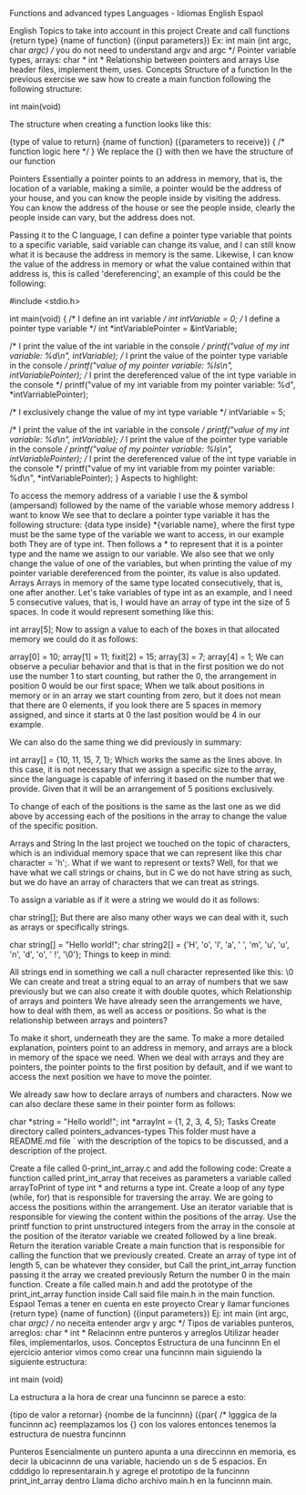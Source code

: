 Functions and advanced types
Languages - Idiomas English Espaol

English
Topics to take into account in this project
Create and call functions {return type} {name of function} ({input parameters}) Ex: int main (int argc, char *argc) /* you do not need to understand argv and argc */
Pointer variable types, arrays:
char *
int *
Relationship between pointers and arrays
Use header files, implement them, uses.
Concepts
Structure of a function
In the previous exercise we saw how to create a main function following the following structure:

int main(void)

The structure when creating a function looks like this:

{type of value to return} {name of function} ({parameters to receive})
{
  /* function logic here */
  }
  We replace the {} with then we have the structure of our function

Pointers
Essentially a pointer points to an address in memory, that is, the location of a variable, making a simile, a pointer would be the address of your house, and you can know the people inside by visiting the address. You can know the address of the house or see the people inside, clearly the people inside can vary, but the address does not.

Passing it to the C language, I can define a pointer type variable that points to a specific variable, said variable can change its value, and I can still know what it is because the address in memory is the same. Likewise, I can know the value of the address in memory or what the value contained within that address is, this is called 'dereferencing', an example of this could be the following:

#include <stdio.h>

int main(void)
{
  /* I define an int variable */
    int intVariable = 0;
      /* I define a pointer type variable */
        int *intVariablePointer = &intVariable;

  /* I print the value of the int variable in the console */
    printf("value of my int variable: %d\n", intVariable);
      /* I print the value of the pointer type variable in the console */
        printf("value of my pointer variable: %ls\n", intVariablePointer);
	  /* I print the dereferenced value of the int type variable in the console */
	    printf("value of my int variable from my pointer variable: %d", *intVarriablePointer);

  /* I exclusively change the value of my int type variable */
    intVariable = 5;

  /* I print the value of the int variable in the console */
    printf("value of my int variable: %d\n", intVariable);
      /* I print the value of the pointer type variable in the console */
        printf("value of my pointer variable: %ls\n", intVariablePointer);
	  /* I print the dereferenced value of the int type variable in the console */
	    printf("value of my int variable from my pointer variable: %d\n", *intVariablePointer);
	    }
	    Aspects to highlight:

To access the memory address of a variable I use the & symbol (ampersand) followed by the name of the variable whose memory address I want to know
We see that to declare a pointer type variable it has the following structure: {data type inside} *{variable name}, where the first type must be the same type of the variable we want to access, in our example both They are of type int. Then follows a * to represent that it is a pointer type and the name we assign to our variable.
We also see that we only change the value of one of the variables, but when printing the value of my pointer variable dereferenced from the pointer, its value is also updated.
Arrays
Arrays in memory of the same type located consecutively, that is, one after another. Let's take variables of type int as an example, and I need 5 consecutive values, that is, I would have an array of type int the size of 5 spaces. In code it would represent something like this:

int array[5];
Now to assign a value to each of the boxes in that allocated memory we could do it as follows:

array[0] = 10;
array[1] = 11;
fixit[2] = 15;
array[3] = 7;
array[4] = 1;
We can observe a peculiar behavior and that is that in the first position we do not use the number 1 to start counting, but rather the 0, the arrangement in position 0 would be our first space; When we talk about positions in memory or in an array we start counting from zero, but it does not mean that there are 0 elements, if you look there are 5 spaces in memory assigned, and since it starts at 0 the last position would be 4  in our example.

We can also do the same thing we did previously in summary:

int array[] = {10, 11, 15, 7, 1};
Which works the same as the lines above. In this case, it is not necessary that we assign a specific size to the array, since the language is capable of inferring it based on the number that we provide. Given that it will be an arrangement of 5 positions exclusively.

To change of each of the positions is the same as the last one as we did above by accessing each of the positions in the array to change the value of the specific position.

Arrays and String
In the last project we touched on the topic of characters, which is an individual memory space that we can represent like this char character = 'h';. What if we want to represent or texts? Well, for that we have what we call strings or chains, but in C we do not have string as such, but we do have an array of characters that we can treat as strings.

To assign a variable as if it were a string we would do it as follows:

char string[];
But there are also many other ways we can deal with it, such as arrays or specifically strings.

char string[] = "Hello world!";
char string2[] = {'H', 'o', 'l', 'a', ' ', 'm', 'u', 'u', 'n', 'd', 'o', ' !', '\0'};
Things to keep in mind:

All strings end in something we call a null character represented like this: \0
We can create and treat a string equal to an array of numbers that we saw previously but we can also create it with double quotes, which
Relationship of arrays and pointers
We have already seen the arrangements we have, how to deal with them, as well as access or positions. So what is the relationship between arrays and pointers?

To make it short, underneath they are the same. To make a more detailed explanation, pointers point to an address in memory, and arrays are a block in memory of the space we need. When we deal with arrays and they are pointers, the pointer points to the first position by default, and if we want to access the next position we have to move the pointer.

We already saw how to declare arrays of numbers and characters. Now we can also declare these same in their pointer form as follows:

char *string = "Hello world!";
int *arrayInt = {1, 2, 3, 4, 5};
Tasks
Create directory called pointers_advances-types
This folder must have a README.md file ` with the description of the topics to be discussed, and a description of the project.

Create a file called 0-print_int_array.c and add the following code:
Create a function called print_int_array that receives as parameters a variable called arrayToPrint of type int * and returns a type int.
Create a loop of any type (while, for) that is responsible for traversing the array.
We are going to access the positions within the arrangement. Use an iterator variable that is responsible for viewing the content within the positions of the array.
Use the printf function to print unstructured integers from the array in the console at the position of the iterator variable we created followed by a line break.
Return the iteration variable
Create a main function that is responsible for calling the function that we previously created.
Create an array of type int of length 5, can be whatever they consider, but
Call the print_int_array function passing it the array we created previously
Return the number 0 in the main function.
Create a file called main.h and add the prototype of the print_int_array function inside
Call said file main.h in the main function.
Espaol
Temas a tener en cuenta en este proyecto
Crear y llamar funciones {return type} {name of function}  ({input parameters}) Ej: int main (int argc, char *argc) /* no neceita entender argv y argc */
Tipos de variables punteros, arreglos:
char *
int *
Relacinnn entre punteros y arreglos
Utilizar header files, implementarlos, usos.
Conceptos
Estructura de una funcinnn
En el ejercicio anterior vimos como crear una funcinnn main siguiendo la siguiente estructura:

int main (void)

La estructura a la hora de crear una funcinnn se parece a esto:

{tipo de valor a retornar} {nombe de la funcinnn} ({par{
      /* lgggica de la funcinnn ac}
      reemplazamos los {} con los valores entonces tenemos la estructura de nuestra funcinnn

Punteros
Esencialmente un puntero apunta a una direccinnn en memoria, es decir la ubicacinnn de una variable, haciendo un s de 5 espacios. En cdddigo lo representarain.h y agrege el prototipo de la funcinnn print_int_array dentro
Llama dicho archivo main.h en la funcinnn main.